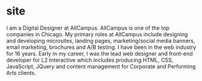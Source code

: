 # site

I am a Digital Designer at AllCampus. AllCampus is one of the top companies in Chicago. My primary roles at AllCampus include designing and developing microsites, landing pages, marketing/social media banners, email marketing, brochures and A/B testing. I have been in the web industry for 16 years. Early in my career, I was the lead web designer and front-end developer for L2 Interactive which includes producing HTML, CSS, JavaScript, JQuery and content management for Corporate and Performing Arts clients.
